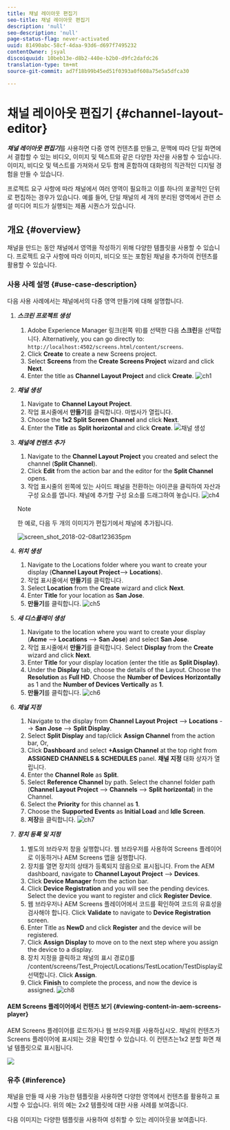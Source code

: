 ```yaml
---
title: 채널 레이아웃 편집기
seo-title: 채널 레이아웃 편집기
description: 'null'
seo-description: 'null'
page-status-flag: never-activated
uuid: 81490abc-58cf-4daa-93d6-d697f7495232
contentOwner: jsyal
discoiquuid: 10beb13e-d8b2-440e-b2b0-d9fc2dafdc26
translation-type: tm+mt
source-git-commit: ad7f18b99b45ed51f0393a0f608a75e5a5dfca30

---
```



# 채널 레이아웃 편집기 {#channel-layout-editor}

***채널 레이아웃 편집기***&#x200B;를 사용하면 다중 영역 컨텐츠를 만들고, 문맥에 따라 단일 화면에서 결합할 수 있는 비디오, 이미지 및 텍스트와 같은 다양한 자산을 사용할 수 있습니다. 이미지, 비디오 및 텍스트를 가져와서 모두 함께 혼합하여 대화령의 직관적인 디지털 경험을 만들 수 있습니다. 

프로젝트 요구 사항에 따라 채널에서 여러 영역이 필요하고 이를 하나의 포괄적인 단위로 편집하는 경우가 있습니다. 예를 들어, 단일 채널의 세 개의 분리된 영역에서 관련 소셜 미디어 피드가 실행되는 제품 시퀀스가 있습니다.

## 개요 {#overview}

채널을 만드는 동안 채널에서 영역을 작성하기 위해 다양한 템플릿을 사용할 수 있습니다. 프로젝트 요구 사항에 따라 이미지, 비디오 또는 포함된 채널을 추가하여 컨텐츠를 활용할 수 있습니다.

### 사용 사례 설명 {#use-case-description}

다음 사용 사례에서는 채널에서의 다중 영역 만들기에 대해 설명합니다.

1. ***스크린 프로젝트 생성***

   1. Adobe Experience Manager 링크(왼쪽 위)를 선택한 다음 **스크린**&#x200B;을 선택합니다. Alternatively, you can ﻿go directly to: `http://localhost:4502/screens.html/content/screens`.
   1. Click **Create** to create a new Screens project.
   1. Select **Screens** from the **Create Screens Project** wizard and click **Next**.
   1. Enter the title as **Channel Layout Project** and click **Create**.
   ![ch1](assets/ch1.gif)

1. ***채널 생성***

   1. Navigate to **Channel Layout Project**.
   1. 작업 표시줄에서 **만들기**&#x200B;를 클릭합니다. 마법사가 열립니다.
   1. Choose the **1x2 Split Screen Channel** and click **Next**.
   1. Enter the **Title** as **Split horizontal** and click **Create**.
   ![채널 생성](assets/channelcreation.gif)

1. ***채널에 컨텐츠 추가***

   1. Navigate to the **Channel Layout Project** you created and select the channel (**Split Channel**).
   1. Click **Edit** from the action bar and the editor for the **Split Channel** opens.
   1. 작업 표시줄의 왼쪽에 있는 사이드 패널을 전환하는 아이콘을 클릭하여 자산과 구성 요소를 엽니다. 채널에 추가할 구성 요소를 드래그하여 놓습니다.
   ![ch4](assets/ch4.gif)

   >[!NOTE]
   >
   >한 예로, 다음 두 개의 이미지가 편집기에서 채널에 추가됩니다.

   ![screen_shot_2018-02-08at123635pm](assets/screen_shot_2018-02-08at123635pm.png)

1. ***위치 생성***

   1. Navigate to the Locations folder where you want to create your display (**Channel Layout Project**--&gt; **Locations**).
   1. 작업 표시줄에서 **만들기**&#x200B;를 클릭합니다.
   1. Select **Location** from the **Create** wizard and click **Next**.
   1. Enter **Title** for your location as **San Jose**.
   1. **만들기**&#x200B;를 클릭합니다.
   ![ch5](assets/ch5.gif)

1. ***새 디스플레이 생성***

   1. Navigate to the location where you want to create your display (**Acme** --&gt; **Locations** --&gt; **San Jose**) and select **San Jose**.
   1. 작업 표시줄에서 **만들기**&#x200B;를 클릭합니다. Select **Display** from the **Create** wizard and click **Next**.
   1. Enter **Title** for your display location (enter the title as **Split Display)**.
   1. Under the **Display** tab, choose the details of the Layout. Choose the **Resolution** as **Full HD**. Choose the **Number of Devices Horizontally** as 1 and the **Number of Devices Vertically** as **1**.
   1. **만들기**&#x200B;를 클릭합니다.
   ![ch6](assets/ch6.gif)

1. ***채널 지정***

   1. Navigate to the display from **Channel Layout Project** --&gt; **Locations** --&gt; **San Jose** --&gt; **Split Display**.
   1. Select **Split Display** and tap/click **Assign Channel** from the action bar, Or,
   1. Click **Dashboard** and select **+Assign Channel** at the top right from **ASSIGNED CHANNELS &amp; SCHEDULES** panel. **채널 지정** 대화 상자가 열립니다.
   1. Enter the **Channel Role** as **Split**.
   1. Select **Reference Channel** by path. Select the channel folder path (**Channel Layout Project** --&gt; **Channels** --&gt; **Split horizontal**) in the Channel.
   1. Select the **Priority** for this channel as **1**.
   1. Choose the **Supported Events** as **Initial Load** and **Idle Screen**.
   1. **저장**&#x200B;을 클릭합니다.
   ![ch7](assets/ch7.gif)

1. ***장치 등록 및 지정***

   1. 별도의 브라우저 창을 실행합니다. 웹 브라우저를 사용하여 Screens 플레이어로 이동하거나 AEM Screens 앱을 실행합니다.
   1. 장치를 열면 장치의 상태가 등록되지 않음으로 표시됩니다. From the AEM dashboard, navigate to **Channel Layout Project** --&gt; **Devices**.
   1. Click **Device Manager** from the action bar.
   1. Click **Device Registration** and you will see the pending devices. Select the device you want to register and click **Register Device**.
   1. 웹 브라우저나 AEM Screens 플레이어에서 코드를 확인하여 코드의 유효성을 검사해야 합니다. Click **Validate** to navigate to **Device Registration** screen.
   1. Enter Title as **NewD** and click **Register** and the device will be registered.
   1. Click **Assign Display** to move on to the next step where you assign the device to a display.
   1. 장치 지정을 클릭하고 채널의 표시 경로()를 /content/screens/Test_Project/Locations/TestLocation/TestDisplay로 선택합니다. Click **Assign**.
   1. Click **Finish** to complete the process, and now the device is assigned.
   ![ch8](assets/ch8.gif)

#### AEM Screens 플레이어에서 컨텐츠 보기 {#viewing-content-in-aem-screens-player}

AEM Screens 플레이어를 로드하거나 웹 브라우저를 사용하십시오. 채널의 컨텐츠가 Screens 플레이어에 표시되는 것을 확인할 수 있습니다. 이 컨텐츠는1x2 분할 화면 채널 템플릿으로 표시됩니다.

![](do-not-localize/screen_shot_2018-02-08at123648pm.png)

### 유추 {#inference}

채널을 만들 때 사용 가능한 템플릿을 사용하면 다양한 영역에서 컨텐츠를 활용하고 표시할 수 있습니다. 위의 예는 2x2 템플릿에 대한 사용 사례를 보여줍니다.

다음 이미지는 다양한 템플릿을 사용하여 성취할 수 있는 레이아웃을 보여줍니다.
